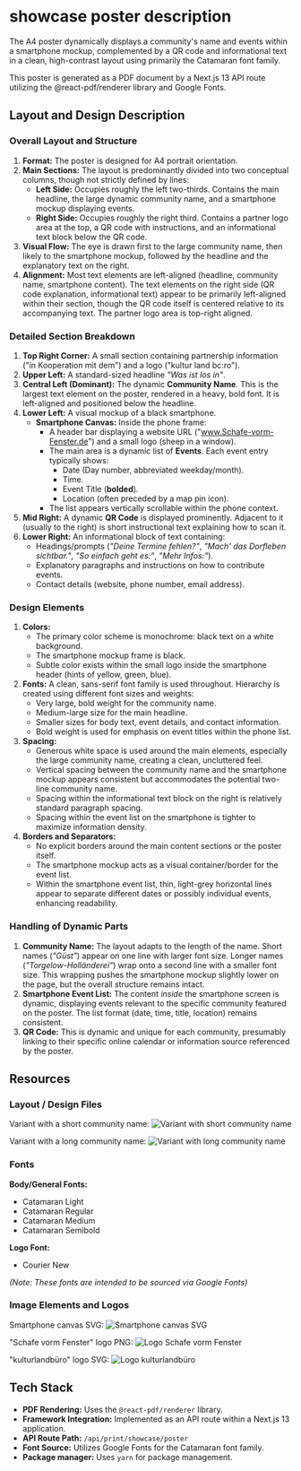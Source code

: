 # showcase poster description

The A4 poster dynamically displays a community's name and events within a smartphone mockup, complemented by a QR code and informational text in a clean, high-contrast layout using primarily the Catamaran font family.

This poster is generated as a PDF document by a Next.js 13 API route utilizing the @react-pdf/renderer library and Google Fonts.

## Layout and Design Description

### Overall Layout and Structure

1.  **Format:** The poster is designed for A4 portrait orientation.
2.  **Main Sections:** The layout is predominantly divided into two conceptual columns, though not strictly defined by lines:
    * **Left Side:** Occupies roughly the left two-thirds. Contains the main headline, the large dynamic community name, and a smartphone mockup displaying events.
    * **Right Side:** Occupies roughly the right third. Contains a partner logo area at the top, a QR code with instructions, and an informational text block below the QR code.
3.  **Visual Flow:** The eye is drawn first to the large community name, then likely to the smartphone mockup, followed by the headline and the explanatory text on the right.
4.  **Alignment:** Most text elements are left-aligned (headline, community name, smartphone content). The text elements on the right side (QR code explanation, informational text) appear to be primarily left-aligned within their section, though the QR code itself is centered relative to its accompanying text. The partner logo area is top-right aligned.

### Detailed Section Breakdown

1.  **Top Right Corner:** A small section containing partnership information ("in Kooperation mit dem") and a logo ("kultur land bc:ro").
2.  **Upper Left:** A standard-sized headline *"Was ist los in"*.
3.  **Central Left (Dominant):** The dynamic **Community Name**. This is the largest text element on the poster, rendered in a heavy, bold font. It is left-aligned and positioned below the headline.
4.  **Lower Left:** A visual mockup of a black smartphone.
    * **Smartphone Canvas:** Inside the phone frame:
        * A header bar displaying a website URL ("www.Schafe-vorm-Fenster.de") and a small logo (sheep in a window).
        * The main area is a dynamic list of **Events**. Each event entry typically shows:
            * Date (Day number, abbreviated weekday/month).
            * Time.
            * Event Title (**bolded**).
            * Location (often preceded by a map pin icon).
        * The list appears vertically scrollable within the phone context.
5.  **Mid Right:** A dynamic **QR Code** is displayed prominently. Adjacent to it (usually to the right) is short instructional text explaining how to scan it.
6.  **Lower Right:** An informational block of text containing:
    * Headings/prompts (*"Deine Termine fehlen?"*, *"Mach' das Dorfleben sichtbar."*, *"So einfach geht es:"*, *"Mehr Infos:"*).
    * Explanatory paragraphs and instructions on how to contribute events.
    * Contact details (website, phone number, email address).

### Design Elements

1.  **Colors:**
    * The primary color scheme is monochrome: black text on a white background.
    * The smartphone mockup frame is black.
    * Subtle color exists within the small logo inside the smartphone header (hints of yellow, green, blue).
2.  **Fonts:** A clean, sans-serif font family is used throughout. Hierarchy is created using different font sizes and weights:
    * Very large, bold weight for the community name.
    * Medium-large size for the main headline.
    * Smaller sizes for body text, event details, and contact information.
    * Bold weight is used for emphasis on event titles within the phone list.
3.  **Spacing:**
    * Generous white space is used around the main elements, especially the large community name, creating a clean, uncluttered feel.
    * Vertical spacing between the community name and the smartphone mockup appears consistent but accommodates the potential two-line community name.
    * Spacing within the informational text block on the right is relatively standard paragraph spacing.
    * Spacing within the event list on the smartphone is tighter to maximize information density.
4.  **Borders and Separators:**
    * No explicit borders around the main content sections or the poster itself.
    * The smartphone mockup acts as a visual container/border for the event list.
    * Within the smartphone event list, thin, light-grey horizontal lines appear to separate different dates or possibly individual events, enhancing readability.

### Handling of Dynamic Parts

1.  **Community Name:** The layout adapts to the length of the name. Short names (*"Güst"*) appear on one line with larger font size. Longer names (*"Torgelow-Holländerei"*) wrap onto a second line with a smaller font size. This wrapping pushes the smartphone mockup slightly lower on the page, but the overall structure remains intact.
2.  **Smartphone Event List:** The content *inside* the smartphone screen is dynamic, displaying events relevant to the specific community featured on the poster. The list format (date, time, title, location) remains consistent.
3.  **QR Code:** This is dynamic and unique for each community, presumably linking to their specific online calendar or information source referenced by the poster.

## Resources

### Layout / Design Files

Variant with a short community name:
![Variant with short community name](<A4 Poster - kurzer Ortsname.jpg>)

Variant with a long community name:
![Variant with long community name](<A4 Poster - langer Ortsname.jpg>)

### Fonts

**Body/General Fonts:**

* Catamaran Light
* Catamaran Regular
* Catamaran Medium
* Catamaran Semibold

**Logo Font:**

* Courier New

*(Note: These fonts are intended to be sourced via Google Fonts)*

### Image Elements and Logos

Smartphone canvas SVG:
![Smartphone canvas SVG](smartphone-canvas.svg)

"Schafe vorm Fenster" logo PNG:
![Logo Schafe vorm Fenster](public/Schafe-vorm-Fenster-UG_Logo.png)

"kulturlandbüro" logo SVG:
![Logo kulturlandbüro](logo-kulturlandbüro.svg)

## Tech Stack

* **PDF Rendering:** Uses the `@react-pdf/renderer` library.
* **Framework Integration:** Implemented as an API route within a Next.js 13 application.
* **API Route Path:** `/api/print/showcase/poster`
* **Font Source:** Utilizes Google Fonts for the Catamaran font family.
* **Package manager:** Uses `yarn` for package management.
